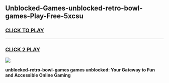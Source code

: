 
## Unblocked-Games-unblocked-retro-bowl-games-Play-Free-5xcsu
<h3>
<a href="https://premium76.site?title=unblocked-retro-bowl-games&ref=10A">CLICK TO PLAY</a></h3>
<hr>

<h3>
<a href="https://premium76.site?title=unblocked-retro-bowl-games&ref=10A">CLICK 2 PLAY</a>
  
</h3>

<a href="https://premium76.site?title=unblocked-retro-bowl-games&ref=10A"><img src="https://clearcache.store/games.png"></a>


**unblocked-retro-bowl-games games unblocked: Your Gateway to Fun and Accessible Online Gaming**
